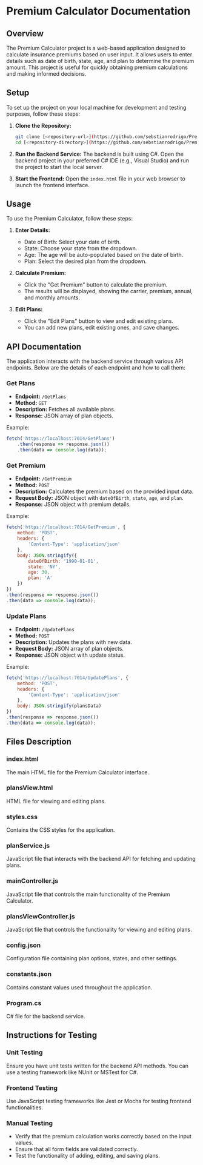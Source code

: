 
# Premium Calculator Documentation

## Overview

The Premium Calculator project is a web-based application designed to calculate insurance premiums based on user input. It allows users to enter details such as date of birth, state, age, and plan to determine the premium amount. This project is useful for quickly obtaining premium calculations and making informed decisions.

## Setup

To set up the project on your local machine for development and testing purposes, follow these steps:

1. **Clone the Repository:**
   ```bash
   git clone [<repository-url>](https://github.com/sebstianrodrigo/PremiumCalculatorTranzact.git)
   cd [<repository-directory>](https://github.com/sebstianrodrigo/PremiumCalculatorTranzact.git)
   ```

2. **Run the Backend Service:**
   The backend is built using C#. Open the backend project in your preferred C# IDE (e.g., Visual Studio) and run the project to start the local server.

3. **Start the Frontend:**
   Open the `index.html` file in your web browser to launch the frontend interface.

## Usage

To use the Premium Calculator, follow these steps:

1. **Enter Details:**
   - Date of Birth: Select your date of birth.
   - State: Choose your state from the dropdown.
   - Age: The age will be auto-populated based on the date of birth.
   - Plan: Select the desired plan from the dropdown.

2. **Calculate Premium:**
   - Click the "Get Premium" button to calculate the premium.
   - The results will be displayed, showing the carrier, premium, annual, and monthly amounts.

3. **Edit Plans:**
   - Click the "Edit Plans" button to view and edit existing plans.
   - You can add new plans, edit existing ones, and save changes.

## API Documentation

The application interacts with the backend service through various API endpoints. Below are the details of each endpoint and how to call them:

### Get Plans

- **Endpoint:** `/GetPlans`
- **Method:** `GET`
- **Description:** Fetches all available plans.
- **Response:** JSON array of plan objects.

Example:
```javascript
fetch('https://localhost:7014/GetPlans')
    .then(response => response.json())
    .then(data => console.log(data));
```

### Get Premium

- **Endpoint:** `/GetPremium`
- **Method:** `POST`
- **Description:** Calculates the premium based on the provided input data.
- **Request Body:** JSON object with `dateOfBirth`, `state`, `age`, and `plan`.
- **Response:** JSON object with premium details.

Example:
```javascript
fetch('https://localhost:7014/GetPremium', {
    method: 'POST',
    headers: {
        'Content-Type': 'application/json'
    },
    body: JSON.stringify({
        dateOfBirth: '1990-01-01',
        state: 'NY',
        age: 30,
        plan: 'A'
    })
})
.then(response => response.json())
.then(data => console.log(data));
```

### Update Plans

- **Endpoint:** `/UpdatePlans`
- **Method:** `POST`
- **Description:** Updates the plans with new data.
- **Request Body:** JSON array of plan objects.
- **Response:** JSON object with update status.

Example:
```javascript
fetch('https://localhost:7014/UpdatePlans', {
    method: 'POST',
    headers: {
        'Content-Type': 'application/json'
    },
    body: JSON.stringify(plansData)
})
.then(response => response.json())
.then(data => console.log(data));
```

## Files Description

### index.html
The main HTML file for the Premium Calculator interface.

### plansView.html
HTML file for viewing and editing plans.

### styles.css
Contains the CSS styles for the application.

### planService.js
JavaScript file that interacts with the backend API for fetching and updating plans.

### mainController.js
JavaScript file that controls the main functionality of the Premium Calculator.

### plansViewController.js
JavaScript file that controls the functionality for viewing and editing plans.

### config.json
Configuration file containing plan options, states, and other settings.

### constants.json
Contains constant values used throughout the application.

### Program.cs
C# file for the backend service.

## Instructions for Testing

### Unit Testing
Ensure you have unit tests written for the backend API methods. You can use a testing framework like NUnit or MSTest for C#.

### Frontend Testing
Use JavaScript testing frameworks like Jest or Mocha for testing frontend functionalities.

### Manual Testing
- Verify that the premium calculation works correctly based on the input values.
- Ensure that all form fields are validated correctly.
- Test the functionality of adding, editing, and saving plans.
